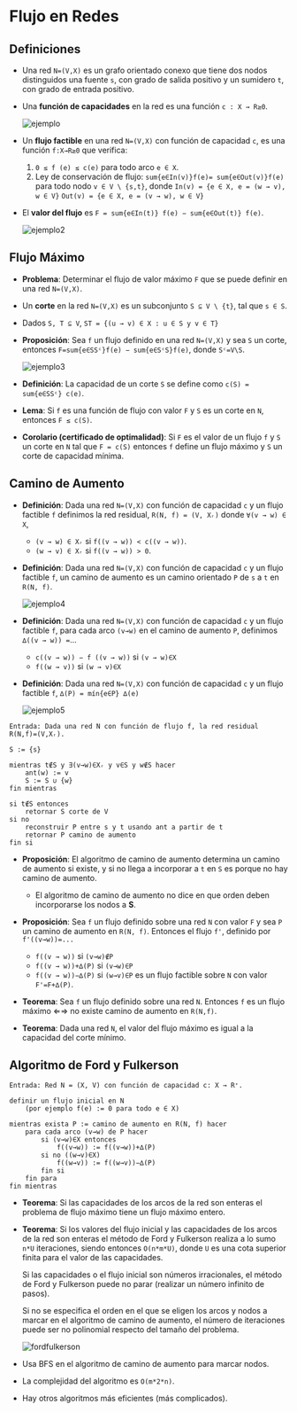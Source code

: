 Flujo en Redes
==============

Definiciones
------------

* Una red `N=(V,X)` es un grafo orientado conexo que tiene dos nodos distinguidos una fuente `s`, con grado de salida positivo y un sumidero `t`, con grado de entrada positivo.

* Una **función de capacidades** en la red es una función `c : X → R≥0`.

	![ejemplo](img/09-flujo-maximo-ejemplo.png)

* Un **flujo factible** en una red `N=(V,X)` con función de capacidad `c`, es una función `f:X→R≥0` que verifica:
	1. `0 ≤ f (e) ≤ c(e)` para todo arco `e ∈ X`.
	2. Ley de conservación de flujo:
		`sum{e∈In(v)}f(e)= sum{e∈Out(v)}f(e)`
		para todo nodo `v ∈ V \ {s,t}`, donde
		`In(v) = {e ∈ X, e = (w → v), w ∈ V}`
		`Out(v) = {e ∈ X, e = (v → w), w ∈ V}`

* El **valor del flujo** es `F = sum{e∈In(t)} f(e) − sum{e∈Out(t)} f(e)`.

	![ejemplo2](img/09-flujo-maximo-ejemplo2.png)

Flujo Máximo
------------

* **Problema**: Determinar el flujo de valor máximo `F` que se puede definir en una red `N=(V,X)`.

* Un **corte** en la red `N=(V,X)` es un subconjunto `S ⊆ V \ {t}`, tal que `s ∈ S`.

* Dados `S, T ⊆ V`, `ST = {(u → v) ∈ X : u ∈ S y v ∈ T}`

* **Proposición**: Sea `f` un flujo definido en una red `N=(V,X)` y sea `S` un corte, entonces `F=sum{e∈SSᶜ}f(e) − sum{e∈SᶜS}f(e)`, donde `Sᶜ=V\S`.
	
	![ejemplo3](img/09-flujo-maximo-ejemplo3.png)

* **Definición**: La capacidad de un corte `S` se define como `c(S) = sum{e∈SSᶜ} c(e)`.

* **Lema**: Si `f` es una función de flujo con valor `F` y `S` es un corte en `N`, entonces
`F ≤ c(S)`.

* **Corolario (certificado de optimalidad)**: Si `F` es el valor de un flujo `f` y `S` un corte en `N` tal que `F = c(S)` entonces `f` define un flujo máximo y `S` un corte de capacidad mínima.

Camino de Aumento
-----------------
* **Definición**: Dada una red `N=(V,X)` con función de capacidad `c` y un flujo factible `f` definimos la red residual, `R(N, f) = (V, Xᵣ)` donde `∀(v → w) ∈ X`,
	* `(v → w) ∈ Xᵣ` 	si `f((v → w)) < c((v → w))`.
	* `(w → v) ∈ Xᵣ` 	si `f((v → w)) > 0`.

* **Definición**: Dada una red `N=(V,X)` con función de capacidad `c` y un flujo factible `f`, un camino de aumento es un camino orientado `P` de `s` a `t` en `R(N, f)`.

	![ejemplo4](img/09-flujo-maximo-ejemplo4.png)

* **Definición**: Dada una red `N=(V,X)` con función de capacidad `c` y un flujo factible `f`, para cada arco `(v→w)` en el camino de aumento `P`, definimos `∆((v → w)) =`... 
	* `c((v → w)) − f ((v → w))` 	si `(v → w)∈X`
	* `f((w → v))` 					si `(w → v)∈X`

* **Definición**: Dada una red `N=(V,X)` con función de capacidad `c` y un flujo factible `f`, `∆(P) = mín{e∈P} ∆(e)`

	![ejemplo5](img/09-flujo-maximo-ejemplo5.png)

```
Entrada: Dada una red N con función de flujo f, la red residual R(N,f)=(V,Xᵣ).

S := {s}

mientras t∉S y ∃(v→w)∈Xᵣ y v∈S y w∉S hacer
	ant(w) := v
	S := S ∪ {w}
fin mientras

si t∉S entonces
	retornar S corte de V
si no
	reconstruir P entre s y t usando ant a partir de t
	retornar P camino de aumento
fin si
```

* **Proposición**: El algoritmo de camino de aumento determina un camino de aumento si existe, y si no llega a incorporar a `t` en `S` es porque no hay camino de aumento.
	* El algoritmo de camino de aumento no dice en que orden deben incorporarse los nodos a **S**.

* **Proposición**: Sea `f` un flujo definido sobre una red `N` con valor `F`
y sea `P` un camino de aumento en `R(N, f)`. Entonces el flujo `f'`, definido por `f'((v→w))=...`
	* `f((v → w))` 			si `(v→w)∉P`
	* `f((v → w))+∆(P)` 		si `(v→w)∈P`
	* `f((v → w))−∆(P)` 		si `(w→v)∈P`
	es un flujo factible sobre `N` con valor `F'=F+∆(P)`.

* **Teorema**: Sea `f` un flujo definido sobre una red `N`. Entonces `f` es un flujo máximo ⇐⇒ no existe camino de aumento en `R(N,f)`.

* **Teorema**: Dada una red `N`, el valor del flujo máximo es igual a la capacidad del corte mínimo.

Algoritmo de Ford y Fulkerson
-----------------------------

```
Entrada: Red N = (X, V) con función de capacidad c: X → R⁺.

definir un flujo inicial en N
	(por ejemplo f(e) := 0 para todo e ∈ X)

mientras exista P := camino de aumento en R(N, f) hacer
	para cada arco (v→w) de P hacer
		si (v→w)∈X entonces
			f((v→w)) := f((v→w))+∆(P)
		si no ((w→v)∈X)
			f((w→v)) := f((w→v))−∆(P)
		fin si
	fin para
fin mientras
```

* **Teorema**: Si las capacidades de los arcos de la red son enteras el problema de flujo máximo tiene un flujo máximo entero.

* **Teorema**: Si los valores del flujo inicial y las capacidades de los arcos de la red son enteras el método de Ford y Fulkerson realiza a lo sumo `n*U` iteraciones, siendo entonces `O(n*m*U)`, donde `U` es una cota superior finita para el valor de las capacidades.

	Si las capacidades o el flujo inicial son números irracionales, el método de Ford y Fulkerson puede no parar (realizar un número infinito de pasos).

	Si no se especifica el orden en el que se eligen los arcos y nodos a marcar en el algoritmo de camino de aumento, el número de iteraciones puede ser no polinomial respecto del tamaño del problema.

	![fordfulkerson](img/09-flujo-maximo-fordfulkerson.png)

* Usa BFS en el algoritmo de camino de aumento para marcar nodos.

* La complejidad del algoritmo es `O(m*2*n)`.

* Hay otros algoritmos más eficientes (más complicados).